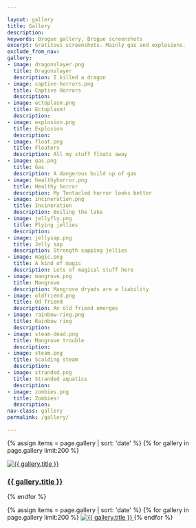 ```yaml
---

layout: gallery
title: Gallery
description:
keywords: Brogue gallery, Brogue screenshots
excerpt: Gratitous screenshots. Mainly gas and explosions.
exclude_from_nav:
gallery:
- image: dragonslayer.png
  title: Dragonslayer
  description: I killed a dragon
- image: captive-horrors.png
  title: Captive Horrors
  description:
- image: ectoplasm.png
  title: Ectoplasm!
  description:
- image: explosion.png
  title: Explosion
  description:
- image: float.png
  title: Floaters
  description: All my stuff floats away
- image: gas.png
  title: Gas
  description: A dangerous build up of gas
- image: healthyhorror.png
  title: Healthy horror
  description: My Tentacled horror looks better
- image: incineration.png
  title: Incineration
  description: Boiling the lake
- image: jellyfly.png
  title: Flying jellies
  description:
- image: jellysap.png
  title: Jelly sap
  description: Strength sapping jellies
- image: magic.png
  title: A kind of magic
  description: Lots of magical stuff here
- image: mangrove.png
  title: Mangrove
  description: Mangrove dryads are a liability
- image: oldfriend.png
  title: Od friend
  description: An old friend emerges
- image: rainbow-ring.png
  title: Rainbow ring
  description:
- image: steam-dead.png
  title: Mangrove trouble
  description:
- image: steam.png
  title: Scalding steam
  description:
- image: stranded.png
  title: Stranded aquatics
  description:
- image: zombies.png
  title: Zombies!
  description:
nav-class: gallery
permalink: /gallery/

---
```



<div class="grid">

{% assign items = page.gallery | sort: 'date' %}
{% for gallery in page.gallery limit:200 %}
    <div class="grid__col grid__col--1-of-3 grid__col--m-1-of-2  grid__col--s-1-of-1">
    <a class="seed-card" data-wenk="Click to enlarge" data-wenk-pos="bottom" title="{{ gallery.title }}: full size" href="#{{ gallery.image }}">
        <img src="/screenshot-thumbs/thumb-{{ gallery.image }}" alt="{{ gallery.title }}" class="seed-thumb"/>
        <h3 class="cf gallery-title seed-title-animate">{{ gallery.title }}</h3>
    </a>
    </div>
{% endfor %}
</div>

{% assign items = page.gallery | sort: 'date' %}
{% for gallery in page.gallery limit:200 %}
<a href="#" class="lightbox" id="{{ gallery.image }}">
  <img src="/screenshots/{{ gallery.image }}" alt="{{ gallery.title }}" class="seed-thumb"/>
</a>
{% endfor %}